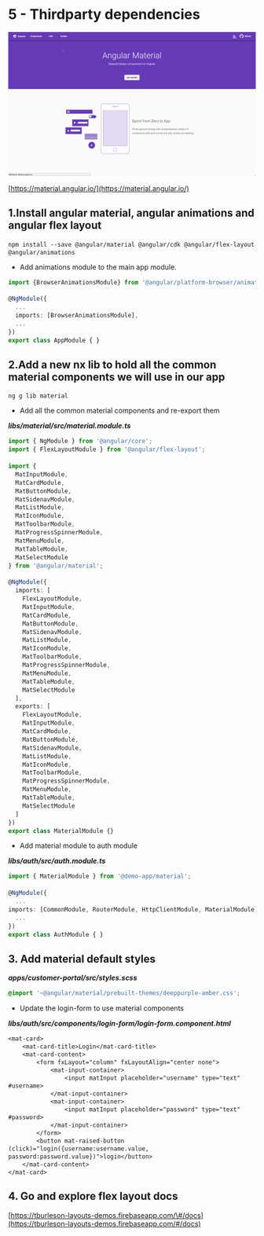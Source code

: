 # 5 - Thirdparty dependencies

![/.gitbook/assets/material-site.png](../.gitbook/assets/material-site.png)

[https://material.angular.io/](https://material.angular.io/)

## 1.Install angular material, angular animations and angular flex layout

```text
npm install --save @angular/material @angular/cdk @angular/flex-layout @angular/animations
```

* Add animations module to the main app module.

```typescript
import {BrowserAnimationsModule} from '@angular/platform-browser/animations';

@NgModule({
  ...
  imports: [BrowserAnimationsModule],
  ...
})
export class AppModule { }
```

## 2.Add a new nx lib to hold all the common material components we will use in our app

```text
ng g lib material
```

* Add all the common material components and re-export them

_**libs/material/src/material.module.ts**_

```typescript
import { NgModule } from '@angular/core';
import { FlexLayoutModule } from '@angular/flex-layout';

import {
  MatInputModule,
  MatCardModule,
  MatButtonModule,
  MatSidenavModule,
  MatListModule,
  MatIconModule,
  MatToolbarModule,
  MatProgressSpinnerModule,
  MatMenuModule,
  MatTableModule,
  MatSelectModule
} from '@angular/material';

@NgModule({
  imports: [
    FlexLayoutModule,
    MatInputModule,
    MatCardModule,
    MatButtonModule,
    MatSidenavModule,
    MatListModule,
    MatIconModule,
    MatToolbarModule,
    MatProgressSpinnerModule,
    MatMenuModule,
    MatTableModule,
    MatSelectModule
  ],
  exports: [
    FlexLayoutModule,
    MatInputModule,
    MatCardModule,
    MatButtonModule,
    MatSidenavModule,
    MatListModule,
    MatIconModule,
    MatToolbarModule,
    MatProgressSpinnerModule,
    MatMenuModule,
    MatTableModule,
    MatSelectModule
  ]
})
export class MaterialModule {}
```

* Add material module to auth module

_**libs/auth/src/auth.module.ts**_

```typescript
import { MaterialModule } from '@demo-app/material';

@NgModule({
  ...
imports: [CommonModule, RouterModule, HttpClientModule, MaterialModule],
  ...
})
export class AuthModule { }
```

## 3. Add material default styles

_**apps/customer-portal/src/styles.scss**_

```css
@import '~@angular/material/prebuilt-themes/deeppurple-amber.css';
```

* Update the login-form to use material components

_**libs/auth/src/components/login-form/login-form.component.html**_

```markup
<mat-card>
    <mat-card-title>Login</mat-card-title>
    <mat-card-content>
        <form fxLayout="column" fxLayoutAlign="center none">
            <mat-input-container>
                <input matInput placeholder="username" type="text" #username>
            </mat-input-container>
            <mat-input-container>
                <input matInput placeholder="password" type="text" #password>
            </mat-input-container>
        </form>
        <button mat-raised-button (click)="login({username:username.value, password:password.value})">login</button>
    </mat-card-content>
</mat-card>
```

## 4. Go and explore flex layout docs

[https://tburleson-layouts-demos.firebaseapp.com/\#/docs](https://tburleson-layouts-demos.firebaseapp.com/#/docs)

